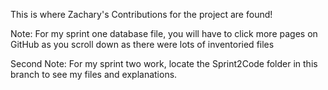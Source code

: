 This is where Zachary's Contributions for the project are found!

Note: For my sprint one database file, you will have to click more pages on GitHub as you scroll down as there were lots of inventoried files

Second Note: For my sprint two work, locate the Sprint2Code folder in this branch to see my files and explanations.
